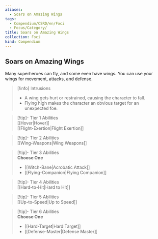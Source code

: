 ```yaml
---
aliases:
  - Soars on Amazing Wings
tags:
  - Compendium/CSRD/en/Foci
  - Focus/Category/
title: Soars on Amazing Wings
collection: Foci
kind: Compendium
---
```

## Soars on Amazing Wings  
Many superheroes can fly, and some even have wings. You can use your wings for movement, attacks, and defense.  

>[!info] Intrusions  
>- A wing gets hurt or restrained, causing the character to fall.  
>- Flying high makes the character an obvious target for an unexpected foe.  


>[!tip]- Tier 1 Abilities  
> [[Hover|Hover]]  
> [[Flight-Exertion|Flight Exertion]]  


>[!tip]- Tier 2 Abilities  
> [[Wing-Weapons|Wing Weapons]]  


>[!tip]- Tier 3 Abilities  
> **Choose One**  
>- [[Witch-Bane|Acrobatic Attack]]  
>- [[Flying-Companion|Flying Companion]]  


>[!tip]- Tier 4 Abilities  
> [[Hard-to-Hit|Hard to Hit]]  


>[!tip]- Tier 5 Abilities  
> [[Up-to-Speed|Up to Speed]]  


>[!tip]- Tier 6 Abilities  
> **Choose One**  
>- [[Hard-Target|Hard Target]]  
>- [[Defense-Master|Defense Master]]